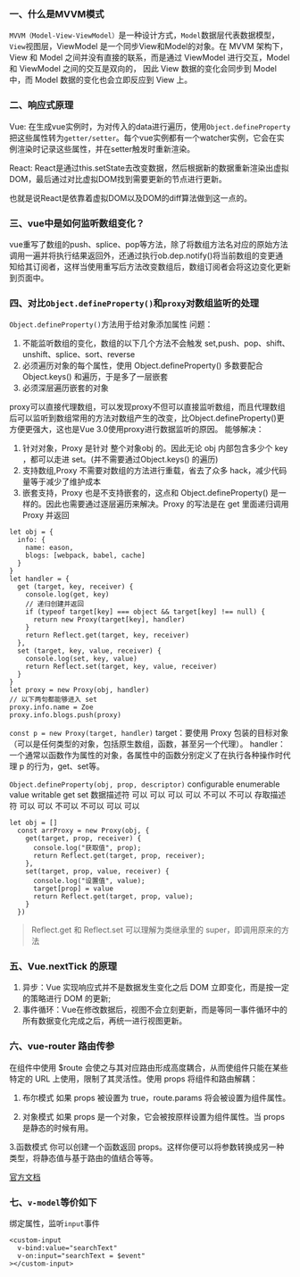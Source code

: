 ### 一、什么是MVVM模式
`MVVM（Model-View-ViewModel）`是一种设计方式，`Model`数据层代表数据模型，`View`视图层，ViewModel 是一个同步View和Model的对象。在 MVVM 架构下，View 和 Model 之间并没有直接的联系，而是通过 ViewModel 进行交互，Model 和 ViewModel 之间的交互是双向的， 因此 View 数据的变化会同步到 Model 中，而 Model 数据的变化也会立即反应到 View 上。

### 二、响应式原理
Vue: 在生成vue实例时，为对传入的data进行遍历，使用`Object.defineProperty`把这些属性转为`getter/setter`。每个vue实例都有一个watcher实例，它会在实例渲染时记录这些属性，并在setter触发时重新渲染。

React: React是通过this.setState去改变数据，然后根据新的数据重新渲染出虚拟DOM，最后通过对比虚拟DOM找到需要更新的节点进行更新。

也就是说React是依靠着虚拟DOM以及DOM的diff算法做到这一点的。

### 三、vue中是如何监听数组变化？
vue重写了数组的push、splice、pop等方法，除了将数组方法名对应的原始方法调用一遍并将执行结果返回外，还通过执行ob.dep.notify()将当前数组的变更通知给其订阅者，这样当使用重写后方法改变数组后，数组订阅者会将这边变化更新到页面中。

### 四、对比`Object.defineProperty()`和`proxy`对数组监听的处理
`Object.defineProperty()`方法用于给对象添加属性
问题：
1. 不能监听数组的变化，数组的以下几个方法不会触发 set,push、pop、shift、unshift、splice、sort、reverse
2. 必须遍历对象的每个属性，使用 Object.defineProperty() 多数要配合 Object.keys() 和遍历，于是多了一层嵌套
3. 必须深层遍历嵌套的对象

proxy可以直接代理数组，可以发现proxy不但可以直接监听数组，而且代理数组后可以监听到数组常用的方法对数组产生的改变，比Object.defineProperty()更方便更强大，这也是Vue 3.0使用proxy进行数据监听的原因。
能够解决：
  1. 针对对象，Proxy 是针对 整个对象obj 的。因此无论 obj 内部包含多少个 key ，都可以走进 set。(并不需要通过Object.keys() 的遍历)
2. 支持数组,Proxy 不需要对数组的方法进行重载，省去了众多 hack，减少代码量等于减少了维护成本
3. 嵌套支持，Proxy 也是不支持嵌套的，这点和 Object.defineProperty() 是一样的。因此也需要通过逐层遍历来解决。Proxy 的写法是在 get 里面递归调用 Proxy 并返回
```
let obj = {
  info: {
    name: eason,
    blogs: [webpack, babel, cache]
  }
}
let handler = {
  get (target, key, receiver) {
    console.log(get, key)
    // 递归创建并返回
    if (typeof target[key] === object && target[key] !== null) {
      return new Proxy(target[key], handler)
    }
    return Reflect.get(target, key, receiver)
  },
  set (target, key, value, receiver) {
    console.log(set, key, value)
    return Reflect.set(target, key, value, receiver)
  }
}
let proxy = new Proxy(obj, handler)
// 以下两句都能够进入 set
proxy.info.name = Zoe
proxy.info.blogs.push(proxy)
```


`const p = new Proxy(target, handler)`
target：要使用 Proxy 包装的目标对象（可以是任何类型的对象，包括原生数组，函数，甚至另一个代理）。
handler：一个通常以函数作为属性的对象，各属性中的函数分别定义了在执行各种操作时代理 p 的行为，get、set等。

`Object.defineProperty(obj, prop, descriptor)`
          	         configurable	enumerable	value	writable	get	         set
数据描述符	 可以           	可以	                可以	         可以 	不可以	不可以
存取描述符	可以	          	可以	          	不可以	不可以	可以          可以

```
let obj = []
  const arrProxy = new Proxy(obj, {
    get(target, prop, receiver) {
      console.log("获取值", prop);
      return Reflect.get(target, prop, receiver);
    },
    set(target, prop, value, receiver) {
      console.log("设置值", value);
      target[prop] = value
      return Reflect.get(target, prop, value);
    }
  })
```
>Reflect.get 和 Reflect.set 可以理解为类继承里的 super，即调用原来的方法

### 五、Vue.nextTick 的原理
1. 异步：Vue 实现响应式并不是数据发生变化之后 DOM 立即变化，而是按一定的策略进行 DOM 的更新;
2. 事件循环：Vue在修改数据后，视图不会立刻更新，而是等同一事件循环中的所有数据变化完成之后，再统一进行视图更新。

### 六、vue-router 路由传参
在组件中使用 $route 会使之与其对应路由形成高度耦合，从而使组件只能在某些特定的 URL 上使用，限制了其灵活性。使用 props 将组件和路由解耦：

1. 布尔模式
如果 props 被设置为 true，route.params 将会被设置为组件属性。

2. 对象模式
如果 props 是一个对象，它会被按原样设置为组件属性。当 props 是静态的时候有用。

3.函数模式
你可以创建一个函数返回 props。这样你便可以将参数转换成另一种类型，将静态值与基于路由的值结合等等。

[官方文档](https://router.vuejs.org/zh/guide/essentials/passing-props.html)

### 七、`v-model`等价如下
绑定属性，监听`input`事件
```
<custom-input
  v-bind:value="searchText"
  v-on:input="searchText = $event"
></custom-input>
```
